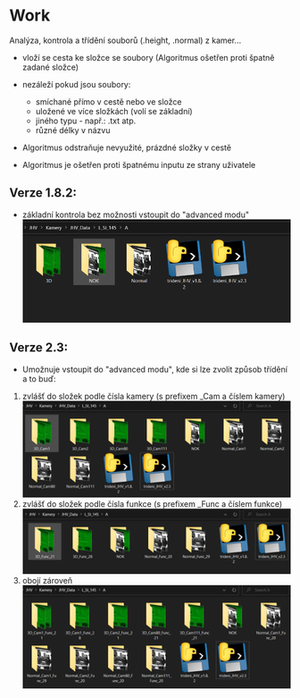 # Work
Analýza, kontrola a třídění souborů (.height, .normal) z kamer...

- vloží se cesta ke složce se soubory (Algoritmus ošetřen proti špatně zadané složce)
- nezáleží pokud jsou soubory: 
  - smíchané přímo v cestě nebo ve složce
  - uložené ve více složkách (volí se základní)
  - jiného typu - např.: .txt atp.
  - různé délky v názvu
                              
- Algoritmus odstraňuje nevyužité, prázdné složky v cestě
- Algoritmus je ošetřen proti špatnému inputu ze strany uživatele

## Verze 1.8.2:
- základní kontrola bez možnosti vstoupit do "advanced modu"
![ukázka verze 1.8.2](images/obrazek182.png)

## Verze 2.3:
- Umožnuje vstoupit do "advanced modu", kde si lze zvolit způsob třídění a to buď: 
1) zvlášť do složek podle čísla kamery (s prefixem _Cam a číslem kamery)
![ukázka verze 2.3-camera](images/23cam.png)
2) zvlášť do složek podle čísla funkce (s prefixem _Func a číslem funkce)
![ukázka verze 2.3-function](images/23func.png)
3) obojí zároveň
![ukázka verze 2.3-both](images/23both.png)
